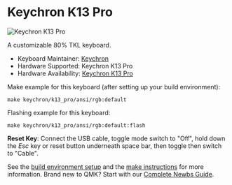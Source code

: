 # Keychron K13 Pro

![Keychron K13 Pro](https://drive.google.com/file/d/17S4Afhfs4DmwBcnkvo94ipLIVgL3rsy7/view?usp=share_link)

A customizable 80% TKL keyboard.

* Keyboard Maintainer: [Keychron](https://github.com/keychron)
* Hardware Supported: Keychron K13 Pro
* Hardware Availability: [Keychron K13 Pro]()

Make example for this keyboard (after setting up your build environment):

    make keychron/k13_pro/ansi/rgb:default

Flashing example for this keyboard:

    make keychron/k13_pro/ansi/rgb:default:flash

**Reset Key**: Connect the USB cable, toggle mode switch to "Off", hold down the *Esc* key or reset button underneath space bar, then toggle then switch to "Cable".

See the [build environment setup](https://docs.qmk.fm/#/getting_started_build_tools) and the [make instructions](https://docs.qmk.fm/#/getting_started_make_guide) for more information. Brand new to QMK? Start with our [Complete Newbs Guide](https://docs.qmk.fm/#/newbs).
